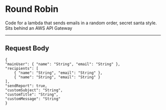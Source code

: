 # Round Robin

Code for a lambda that sends emails in a random order, secret santa style. Sits behind an AWS API Gateway

---

## Request Body

    {
    "mainUser": { "name": "String", "email": "String" },
    "recipients": [
    	{ "name": "String", "email": "String" },
    	{ "name": "String", "email": "String" }
    ],
    "sendReport": true,
    "customSubject": "String",
    "customTitle": "String",
    "customMessage": "String"
    }
